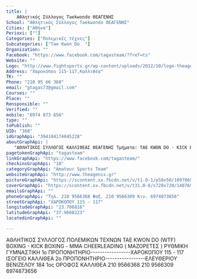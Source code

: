 ```yaml
---
title: |
    Αθλητικός Σύλλογος Taekwondo ΘΕΑΓΕΝΗΣ
School: "Αθλητικός Σύλλογος Taekwondo ΘΕΑΓΕΝΗΣ"
Cities: ["Αθήνα"]
Perioxi: [""]
Categories: ["Πολεμικές τέχνες"]
Subcategories: ["Tae Kwon Do  "]
Organization: ""
Facebook: "https://www.facebook.com/tagasteam/?fref=ts"
Website: ""
Logo: "http://www.fightsports.gr/wp-content/uploads/2012/10/logo-theagenis.jpg"
Address: "Χαροκόπου 115-117,Καλλιθέα"
TK: ""
Phone: "210 95 66 368"
email: "gtagas73@gmail.com"
Courses: ""
Place: ""
Rensponsible: ""
Verified: ""
mobile: "6974 873 656"
type: ""
toPublish: ""
UID: "368"
idGraphApi: "394184174045228"
aboutGraphApi: | 
   "ΑΘΛΗΤΙΚΟΣ ΣΥΛΛΟΓΟΣ ΚΑΛΛΙΘΕΑΣ ΘΕΑΓΕΝΗΣ Τμήματα: TAE KWON DO - KICK BOXING - MMA - KENPO"
pagetokenGraphApi: "tagasteam"
linkGraphApi: "https://www.facebook.com/tagasteam/"
checkinsGraphApi: "18"
categoryGraphApi: "Amateur Sports Team"
websiteGraphApi: "http://www.theagenis.gr"
pictureGraphApi: "https://scontent.xx.fbcdn.net/v/t1.0-1/p50x50/10978651_608414559288854_8846852363754038212_n.jpg?oh=9bc5280b8efcaeb6f6d487066716bd17&amp;oe=5B395682"
coverGraphApi: "https://scontent.xx.fbcdn.net/v/t31.0-8/s720x720/1487693_422460261217619_1712368007_o.jpg?oh=bb3017ef4b532a92c407ef389802102b&amp;oe=5B400FF4"
emailsGraphApi: ""
phoneGraphApi: "Τηλ. 210 9566368 Φαξ. 210 9566309 Κιν. 6974873656"
streetGraphApi: "ΧΑΡΟΚΟΠΟΥ 115 - 117"
longitudeGraphApi: "23.706816"
latitudeGraphApi: "37.9608223"
locatedinGraphApi: ""

---
```


ΑΘΛΗΤΙΚΟΣ ΣΥΛΛΟΓΟΣ ΠΟΛΕΜΙΚΩΝ ΤΕΧΝΩΝ TAE KWON DO (WTF) BOXING - KICK BOXING - ΜΜΑ CHEERLEADING ( ΜΑΖΟΡΕΤΕΣ ) ΡΥΘΜΙΚΗ ΓΥΜΝΑΣΤΙΚΗ 1ο ΠΡΟΠΟΝΗΤΗΡΙΟ-----------------ΧΑΡΟΚΟΠΟΥ 115 - 117 ΙΣΟΓΕΙΟ ΚΑΛΛΙΘΕΑ 2ο ΠΡΟΠΟΝΗΤΗΡΙΟ-----------------ΕΛΕΥΘΕΡΙΟΥ ΒΕΝΙΖΕΛΟΥ 184 1ος ΟΡΟΦΟΣ ΚΑΛΛΙΘΕΑ 210 9566368 210 9566309 6974873656

